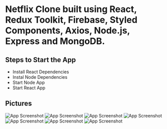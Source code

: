 # Netflix Clone built using React, Redux Toolkit, Firebase, Styled Components, Axios, Node.js, Express and MongoDB.

## Steps to Start the App

+ Install React Dependencies
+ Instal Node Dependencies
+ Start Node App
+ Start React App

## Pictures
![App Screenshot](https://i.ibb.co/VxXNMsq/Screenshot-135.png)
![App Screenshot](https://i.ibb.co/VxXNMsq/Screenshot-136.png)
![App Screenshot](https://i.ibb.co/VxXNMsq/Screenshot-137.png)
![App Screenshot](https://i.ibb.co/VxXNMsq/Screenshot-138.png)
![App Screenshot](https://i.ibb.co/VxXNMsq/Screenshot-139.png)
![App Screenshot](https://i.ibb.co/VxXNMsq/Screenshot-140.png)
![App Screenshot](https://i.ibb.co/VxXNMsq/Screenshot-141.png)


